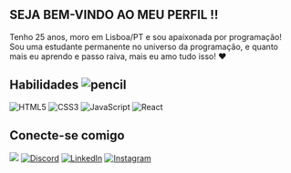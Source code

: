 


  
## SEJA BEM-VINDO AO MEU PERFIL !!<br>
  
Tenho 25 anos, moro em Lisboa/PT e sou apaixonada por programação! Sou uma estudante permanente no universo da programação, e quanto mais eu aprendo e passo raiva, mais eu amo tudo isso!  ❤</p>

## Habilidades ![pencil](https://github.com/victorialimalv/victorialimalv/assets/133249763/8d16342e-2e2b-44a7-86d5-6e938e603aad) <br>

![HTML5](https://img.shields.io/badge/HTML5-E6E6FA?style=for-the-badge&logo=html5&logoColor=191970)
![CSS3](https://img.shields.io/badge/CSS3-B0E0E6?style=for-the-badge&logo=css3&logoColor=B455D3)
![JavaScript](https://img.shields.io/badge/JavaScript-FFE4B5?style=for-the-badge&logo=javascript&logoColor=D2691E)
![React](https://img.shields.io/badge/React-FFE4B5?style=for-the-badge&logo=reactt&logoColor=D2691E)



## Conecte-se comigo 

<a href = "mailto:victoria.lima.falcao@gmail.com"><img src="https://img.shields.io/badge/-Gmail-87C?style=for-the-badge&logo=gmail&logoColor=E6E6FA" target="_blank"></a>
[![Discord](https://img.shields.io/badge/Discord-bef693?style=for-the-badge&logo=discord&logoColor=006400)](https://discord.gg/TgRebJJxBd)
[![LinkedIn](https://img.shields.io/badge/LinkedIn-f693df?style=for-the-badge&logo=linkedin&logoColor=FF00FF)](https://www.linkedin.com/in/victória-falcão-2951a51bb/)
[![Instagram](https://img.shields.io/badge/Instagram-f6f193?style=for-the-badge&logo=instagram&logoColor=ffD700)](https://www.instagram.com/victorialimalv/)










<!--
**victorialimalv/victorialimalv** is a ✨ _special_ ✨ repository because its `README.md` (this file) appears on your GitHub profile.

Here are some ideas to get you started:

- 🔭 I’m currently working on ...
- 🌱 I’m currently learning ...
- 👯 I’m looking to collaborate on ...
- 🤔 I’m looking for help with ...
- 💬 Ask me about ...
- 📫 How to reach me: ...
- 😄 Pronouns: ...
- ⚡ Fun fact: ...
-->
